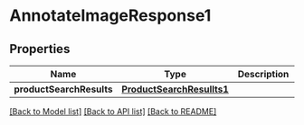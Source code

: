 # AnnotateImageResponse1

## Properties
Name | Type | Description | Notes
------------ | ------------- | ------------- | -------------
**productSearchResults** | [**ProductSearchResullts1**](ProductSearchResullts1.md) |  | [optional] 

[[Back to Model list]](../README.md#documentation-for-models) [[Back to API list]](../README.md#documentation-for-api-endpoints) [[Back to README]](../README.md)


